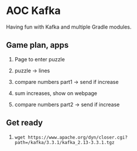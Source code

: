 # AOC Kafka

Having fun with Kafka and multiple Gradle modules.

## Game plan, apps

1. Page to enter puzzle
2. puzzle -> lines
3. compare numbers part1 -> send if increase
4. sum increases, show on webpage

5. compare numbers part2 -> send if increase

## Get ready

1. ```shell
   wget https://www.apache.org/dyn/closer.cgi?path=/kafka/3.3.1/kafka_2.13-3.3.1.tgz
   ```